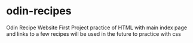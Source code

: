 # odin-recipes
Odin Recipe Website First Project
practice of HTML with main index page and links to a few recipes will be used in the future to practice with css